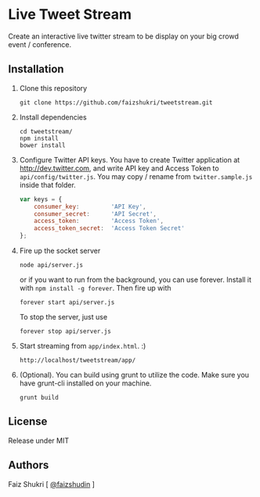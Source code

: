 Live Tweet Stream
=================

Create an interactive live twitter stream to be display on your big crowd event / conference.

Installation
------------

1. Clone this repository

    ```
    git clone https://github.com/faizshukri/tweetstream.git
    ```

2. Install dependencies

    ```
    cd tweetstream/
    npm install
    bower install
    ```

3. Configure Twitter API keys. You have to create Twitter application at http://dev.twitter.com, and write API key and Access Token to `api/config/twitter.js`. You may copy / rename from `twitter.sample.js` inside that folder.

    ```javascript
    var keys = {
        consumer_key:         'API Key',
        consumer_secret:      'API Secret',
        access_token:         'Access Token',
        access_token_secret:  'Access Token Secret'
    };
    ```

4. Fire up the socket server

    ```
    node api/server.js
    ```

    or if you want to run from the background, you can use forever. Install it with `npm install -g forever`. Then fire up with

    ```
    forever start api/server.js
    ```

    To stop the server, just use

    ```
    forever stop api/server.js
    ```

5. Start streaming from `app/index.html`. :)

    ```
    http://localhost/tweetstream/app/
    ```

6. (Optional). You can build using grunt to utilize the code. Make sure you have grunt-cli installed on your machine.

    ```
    grunt build
    ```

License
-------
Release under MIT

Authors
-------
Faiz Shukri [ [@faizshudin](http://twitter.com/faizshudin) ]

